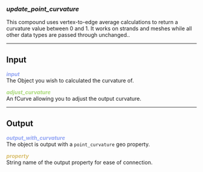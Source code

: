 ### ***update_point_curvature***
This compound uses vertex-to-edge average calculations to return a curvature value between 0 and 1.  It works on strands and meshes while all other data types are passed through unchanged..<br />

***
## Input
<span style="color:#90A3F4">***input***</span>
<br />The Object you wish to calculated the curvature of.

<span style="color:#A8D977">***adjust_curvature***</span>
<br />An fCurve allowing you to adjust the output curvature.

***
## Output
<span style="color:#90A3F4">***output_with_curvature***</span>
<br />The object is output with a `point_curvature` geo property.

<span style="color:#D9BE6C">***property***</span>
<br />String name of the output property for ease of connection.

